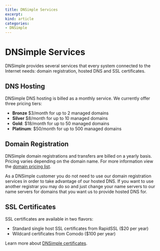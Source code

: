 ```yaml
---
title: DNSimple Services
excerpt: 
kind: article
categories:
- DNSimple
---
```


# DNSimple Services

DNSimple provides several services that every system connected to the Internet needs: domain registration, hosted DNS and SSL certificates.

## DNS Hosting

DNSimple DNS hosting is billed as a monthly service. We currently offer three pricing tiers:

- **Bronze** $3/month for up to 2 managed domains 
- **Silver** $8/month for up to 10 managed domains
- **Gold**: $18/month for up to 50 managed domains
- **Platinum**: $50/month for up to 500 managed domains

## Domain Registration

DNSimple domain registrations and transfers are billed on a yearly basis. Pricing varies depending on the domain name. For more information view the [domain pricing list](https://dnsimple.com/tld-pricing).

As a DNSimple customer you do not need to use our domain registration services in order to take advantage of our hosted DNS. If you want to use another registrar you may do so and just change your name servers to our name servers for domains that you want us to provide hosted DNS for.

## SSL Certificates

SSL certificates are available in two flavors:

- Standard single host SSL certificates from RapidSSL ($20 per year)
- Wildcard certificates from Comodo ($100 per year)

Learn more about [DNSimple certificates](/articles/ssl-certificates).
